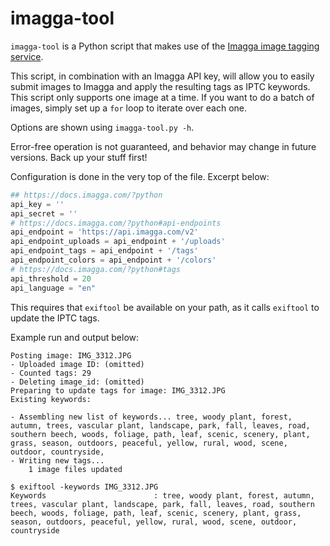 # imagga-tool

`imagga-tool` is a Python script that makes use of the [Imagga image tagging service](https://imagga.com/solutions/auto-tagging.html). 

This script, in combination with an Imagga API key, will allow you to easily submit images to Imagga and apply the resulting tags as IPTC keywords. This script only supports one image at a time. If you want to do a batch of images, simply set up a `for` loop to iterate over each one. 

Options are shown using `imagga-tool.py -h`. 

Error-free operation is not guaranteed, and behavior may change in future versions. Back up your stuff first!

Configuration is done in the very top of the file. Excerpt below:

```python
## https://docs.imagga.com/?python
api_key = '' 
api_secret = '' 
# https://docs.imagga.com/?python#api-endpoints
api_endpoint = 'https://api.imagga.com/v2'
api_endpoint_uploads = api_endpoint + '/uploads'
api_endpoint_tags = api_endpoint + '/tags'
api_endpoint_colors = api_endpoint + '/colors'
# https://docs.imagga.com/?python#tags
api_threshold = 20
api_language = "en"
```

This requires that `exiftool` be available on your path, as it calls `exiftool` to update the IPTC tags. 

Example run and output below:

```
Posting image: IMG_3312.JPG
- Uploaded image ID: (omitted)
- Counted tags: 29
- Deleting image_id: (omitted)
Preparing to update tags for image: IMG_3312.JPG
Existing keywords:

- Assembling new list of keywords... tree, woody plant, forest, autumn, trees, vascular plant, landscape, park, fall, leaves, road, southern beech, woods, foliage, path, leaf, scenic, scenery, plant, grass, season, outdoors, peaceful, yellow, rural, wood, scene, outdoor, countryside, 
- Writing new tags...
    1 image files updated
```
```
$ exiftool -keywords IMG_3312.JPG
Keywords                        : tree, woody plant, forest, autumn, trees, vascular plant, landscape, park, fall, leaves, road, southern beech, woods, foliage, path, leaf, scenic, scenery, plant, grass, season, outdoors, peaceful, yellow, rural, wood, scene, outdoor, countryside
```
